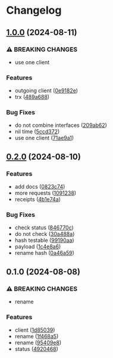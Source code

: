 # Changelog

## [1.0.0](https://github.com/brokeyourbike/belmoney-api-client-go/compare/v0.2.0...v1.0.0) (2024-08-11)


### ⚠ BREAKING CHANGES

* use one client

### Features

* outgoing client ([0e9182e](https://github.com/brokeyourbike/belmoney-api-client-go/commit/0e9182e5e947ad581c54a269c7aa1cf299462dbb))
* trx ([489a688](https://github.com/brokeyourbike/belmoney-api-client-go/commit/489a688185e57d00f0fe64477b2fa8bad6c3a98c))


### Bug Fixes

* do not combine interfaces ([209ab62](https://github.com/brokeyourbike/belmoney-api-client-go/commit/209ab62a7a60f738495fe321114848e8322a57db))
* nil time ([5ccd372](https://github.com/brokeyourbike/belmoney-api-client-go/commit/5ccd372d601ec4fdccc872162efb08ef0bdc888b))
* use one client ([71ae9a1](https://github.com/brokeyourbike/belmoney-api-client-go/commit/71ae9a11f576184bbfac473d662ff10c4c600f38))

## [0.2.0](https://github.com/brokeyourbike/belmoney-api-client-go/compare/v0.1.0...v0.2.0) (2024-08-10)


### Features

* add docs ([0823c74](https://github.com/brokeyourbike/belmoney-api-client-go/commit/0823c74fd8ec67bae71b816096d97f077a40c49a))
* more requests ([1091238](https://github.com/brokeyourbike/belmoney-api-client-go/commit/1091238aeaec6ca0f91160def69cd367c251a3ec))
* receipts ([4b1e74a](https://github.com/brokeyourbike/belmoney-api-client-go/commit/4b1e74ae26d201c57e82332e4365fbcdab857831))


### Bug Fixes

* check status ([846770c](https://github.com/brokeyourbike/belmoney-api-client-go/commit/846770ccbc610e2bc7c2820ebc289c38f471908c))
* do not check ([30a488a](https://github.com/brokeyourbike/belmoney-api-client-go/commit/30a488a4a10136a3bcabd66e0d98b2e732045a03))
* hash testable ([99190aa](https://github.com/brokeyourbike/belmoney-api-client-go/commit/99190aa085e0a964b25772ee4ba4c1d0d0aa0b4d))
* payload ([1c4e8a6](https://github.com/brokeyourbike/belmoney-api-client-go/commit/1c4e8a6f8abbd7b324cac488e7fa2e7dce3fc377))
* rename hash ([0a46a59](https://github.com/brokeyourbike/belmoney-api-client-go/commit/0a46a596acf87496a9eda22400cd1c24af286e05))

## 0.1.0 (2024-08-08)


### ⚠ BREAKING CHANGES

* rename

### Features

* client ([1d85039](https://www.github.com/brokeyourbike/belmoney-api-client-go/commit/1d850396625fbde41b9f8f8c451d9bb2dc4b19de))
* rename ([1f468a5](https://www.github.com/brokeyourbike/belmoney-api-client-go/commit/1f468a5f46d65384fc216f0f22cc605d77ff075d))
* rename ([95409e8](https://www.github.com/brokeyourbike/belmoney-api-client-go/commit/95409e8219f41f16201e2f917add06bcb435df96))
* status ([4920468](https://www.github.com/brokeyourbike/belmoney-api-client-go/commit/49204689615048252bee45d56c5bb518d8c58615))
